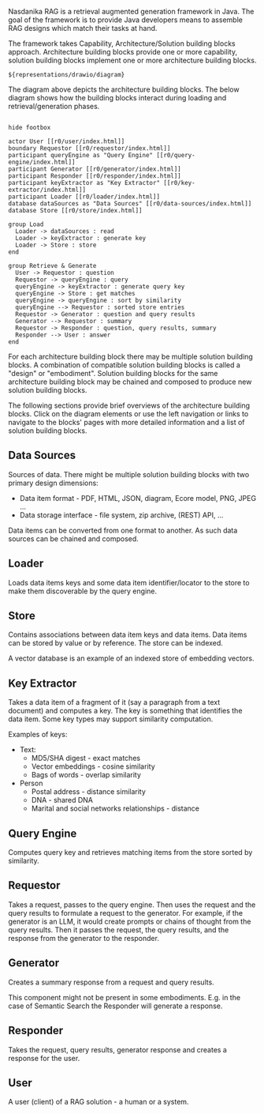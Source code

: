 Nasdanika RAG is a retrieval augmented generation framework in Java. 
The goal of the framework is to provide Java developers means to assemble RAG designs which match their tasks at hand. 

The framework takes Capability, Architecture/Solution building blocks approach.
Architecture building blocks provide one or more capability, solution building blocks implement one or more architecture building blocks.

```drawio
${representations/drawio/diagram}
```

The diagram above depicts the architecture building blocks. 
The below diagram shows how the building blocks interact during loading and retrieval/generation phases.

```uml

hide footbox

actor User [[r0/user/index.html]]
boundary Requestor [[r0/requestor/index.html]]
participant queryEngine as "Query Engine" [[r0/query-engine/index.html]]
participant Generator [[r0/generator/index.html]]
participant Responder [[r0/responder/index.html]]
participant keyExtractor as "Key Extractor" [[r0/key-extractor/index.html]]
participant Loader [[r0/loader/index.html]]
database dataSources as "Data Sources" [[r0/data-sources/index.html]]
database Store [[r0/store/index.html]]

group Load
  Loader -> dataSources : read
  Loader -> keyExtractor : generate key
  Loader -> Store : store
end

group Retrieve & Generate
  User -> Requestor : question
  Requestor -> queryEngine : query
  queryEngine -> keyExtractor : generate query key
  queryEngine -> Store : get matches
  queryEngine -> queryEngine : sort by similarity
  queryEngine --> Requestor : sorted store entries
  Requestor -> Generator : question and query results
  Generator --> Requestor : summary
  Requestor -> Responder : question, query results, summary
  Responder --> User : answer
end
```

For each architecture building block there may be multiple solution building blocks. 
A combination of compatible solution building blocks is called a "design" or "embodiment". 
Solution building blocks for the same architecture building block may be chained and composed to produce new solution building blocks.

The following sections provide brief overviews of the architecture building blocks. 
Click on the diagram elements or use the left navigation or links to navigate to the blocks' pages with more detailed information and a list of solution building blocks.

## Data Sources

Sources of data. There might be multiple solution building blocks with two primary design dimensions:

* Data item format - PDF, HTML, JSON, diagram, Ecore model, PNG, JPEG ...
* Data storage interface - file system, zip archive, (REST) API, ...

Data items can be converted from one format to another. 
As such data sources can be chained and composed. 

## Loader

Loads data items keys and some data item identifier/locator to the store to make them discoverable by the query engine.

## Store

Contains associations between data item keys and data items. 
Data items can be stored by value or by reference. 
The store can be indexed.

A vector database is an example of an indexed store of embedding vectors.

## Key Extractor

Takes a data item of a fragment of it (say a paragraph from a text document) and computes a key. 
The key is something that identifies the data item. 
Some key types may support similarity computation.  

Examples of keys:

* Text:
    * MD5/SHA digest - exact matches
    * Vector embeddings - cosine similarity
    * Bags of words - overlap similarity
* Person
    * Postal address - distance similarity
    * DNA - shared DNA
    * Marital and social networks relationships - distance    

## Query Engine

Computes query key and retrieves matching items from the store sorted by similarity.

## Requestor

Takes a request, passes to the query engine. 
Then uses the request and the query results to formulate a request to the generator. 
For example, if the generator is an LLM, it would create prompts or chains of thought from the query results.
Then it passes the request, the query results, and the response from the generator to the responder.

## Generator

Creates a summary response from a request and query results. 

This component might not be present in some embodiments. E.g. in the case of Semantic Search the Responder will generate a response.

## Responder

Takes the request, query results, generator response and creates a response for the user.

## User

A user (client) of a RAG solution - a human or a system.